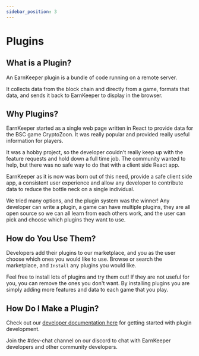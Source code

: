 ```yaml
---
sidebar_position: 3
---
```


# Plugins

## What is a Plugin?

An EarnKeeper plugin is a bundle of code running on a remote server. 

It collects data from the block chain and directly from a game, formats that data, and sends it back to EarnKeeper to display in the browser.

## Why Plugins?

EarnKeeper started as a single web page written in React to provide data for the BSC game CryptoZoon. It was really popular and provided really useful information for players. 

It was a hobby project, so the developer couldn't really keep up with the feature requests and hold down a full time job. The community wanted to help, but there was no safe way to do that with a client side React app.

EarnKeeper as it is now was born out of this need, provide a safe client side app, a consistent user experience and allow any developer to contribute data to reduce the bottle neck on a single individual.

We tried many options, and the plugin system was the winner! Any developer can write a plugin, a game can have multiple plugins, they are all open source so we can all learn from each others work, and the user can pick and choose which plugins they want to use.

## How do You Use Them?

Developers add their plugins to our marketplace, and you as the user choose which ones you would like to use. Browse or search the marketplace, and `Install` any plugins you would like. 

Feel free to install lots of plugins and try them out! If they are not useful for you, you can remove the ones you don't want. By installing plugins you are simply adding more features and data to each game that you play.

## How Do I Make a Plugin?

Check out our [developer documentation here](../developer/welcome.md) for getting started with plugin development.

Join the #dev-chat channel on our discord to chat with EarnKeeper developers and other community developers.